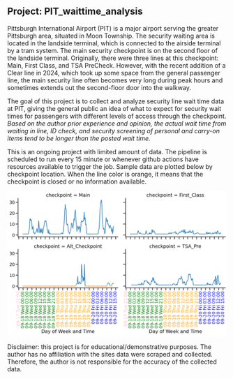 ## Project: PIT_waittime_analysis

Pittsburgh International Airport (PIT) is a major airport serving the greater Pittsburgh area, situated in Moon Township. The security waiting area is located in the landside terminal, which is connected to the airside terminal by a tram system. The main security checkpoint is on the second floor of the landside terminal. Originally, there were three lines at this checkpoint: Main, First Class, and TSA PreCheck. However, with the recent addition of a Clear line in 2024, which took up some space from the general passenger line, the main security line often becomes very long during peak hours and sometimes extends out the second-floor door into the walkway.

The goal of this project is to collect and analyze security line wait time data at PIT, giving the general public an idea of what to expect for security wait times for passengers with different levels of access through the checkpoint. *Based on the author prior experience and opinion, the actual wait time from waiting in line, ID check, and security screening of personal and carry-on items tend to be longer than the posted wait time.*

This is an ongoing project with limited amount of data. The pipeline is scheduled to run every 15 minute or whenever github actions have resources available to trigger the job. Sample data are plotted below by checkpoint location. When the line color is orange, it means that the checkpoint is closed or no information available.

![](wait_time_at_pit.png "Title")

Disclaimer: this project is for educational/demonstrative purposes. The author has no affiliation with the sites data were scraped and collected. Therefore, the author is not responsible for the accuracy of the collected data. 